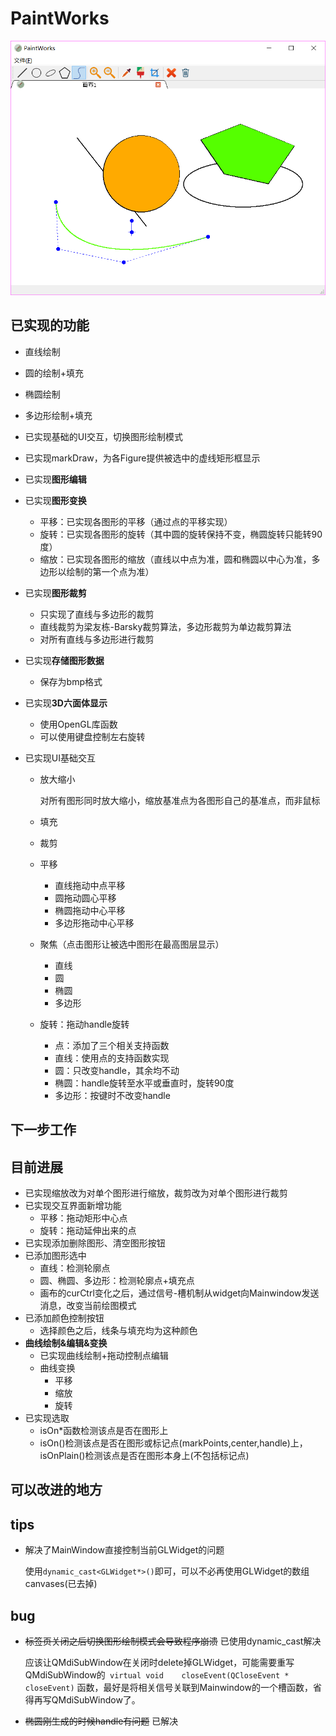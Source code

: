 # PaintWorks

![运行图](docs/screenshot.png)



## 已实现的功能

* 直线绘制
* 圆的绘制+填充
* 椭圆绘制
* 多边形绘制+填充
* 已实现基础的UI交互，切换图形绘制模式
* 已实现markDraw，为各Figure提供被选中的虚线矩形框显示
* 已实现**图形编辑**
* 已实现**图形变换**
  - 平移：已实现各图形的平移（通过点的平移实现）
  - 旋转：已实现各图形的旋转（其中圆的旋转保持不变，椭圆旋转只能转90度）
  - 缩放：已实现各图形的缩放（直线以中点为准，圆和椭圆以中心为准，多边形以绘制的第一个点为准）
* 已实现**图形裁剪**
  * 只实现了直线与多边形的裁剪
  * 直线裁剪为梁友栋-Barsky裁剪算法，多边形裁剪为单边裁剪算法
  * 对所有直线与多边形进行裁剪
* 已实现**存储图形数据**
  * 保存为bmp格式
* 已实现**3D六面体显示**
  * 使用OpenGL库函数
  * 可以使用键盘控制左右旋转
* 已实现UI基础交互

  * 放大缩小

    对所有图形同时放大缩小，缩放基准点为各图形自己的基准点，而非鼠标

  * 填充

  * 裁剪

  * 平移

    * 直线拖动中点平移
    * 圆拖动圆心平移
    * 椭圆拖动中心平移
    * 多边形拖动中心平移

  * 聚焦（点击图形让被选中图形在最高图层显示）

    * 直线
    * 圆
    * 椭圆
    * 多边形

  * 旋转：拖动handle旋转

    * 点：添加了三个相关支持函数
    * 直线：使用点的支持函数实现
    * 圆：只改变handle，其余均不动
    * 椭圆：handle旋转至水平或垂直时，旋转90度
    * 多边形：按键时不改变handle


## 下一步工作



## 目前进展

* 已实现缩放改为对单个图形进行缩放，裁剪改为对单个图形进行裁剪
* 已实现交互界面新增功能
  * 平移：拖动矩形中心点
  * 旋转：拖动延伸出来的点
* 已实现添加删除图形、清空图形按钮 
* 已添加图形选中
  * 直线：检测轮廓点
  * 圆、椭圆、多边形：检测轮廓点+填充点
  * 画布的curCtrl变化之后，通过信号-槽机制从widget向Mainwindow发送消息，改变当前绘图模式
* 已添加颜色控制按钮
  * 选择颜色之后，线条与填充均为这种颜色
* **曲线绘制&编辑&变换**
  * 已实现曲线绘制+拖动控制点编辑
  * 曲线变换
    * 平移
    * 缩放
    * 旋转
* 已实现选取
  * isOn*函数检测该点是否在图形上
  * isOn()检测该点是否在图形或标记点(markPoints,center,handle)上，isOnPlain()检测该点是否在图形本身上(不包括标记点)


## 可以改进的地方



## tips

* 解决了MainWindow直接控制当前GLWidget的问题

  使用`dynamic_cast<GLWidget*>()`即可，可以不必再使用GLWidget的数组canvases(已去掉)

## bug

* ~~标签页关闭之后切换图形绘制模式会导致程序崩溃~~ 已使用dynamic_cast解决

  应该让QMdiSubWindow在关闭时delete掉GLWidget，可能需要重写QMdiSubWindow的` virtual void	closeEvent(QCloseEvent * closeEvent)` 函数，最好是将相关信号关联到Mainwindow的一个槽函数，省得再写QMdiSubWindow了。

* ~~椭圆刚生成的时候handle有问题~~ 已解决